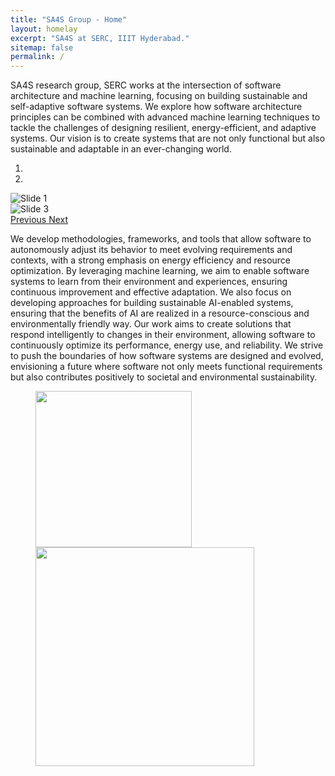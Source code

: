 ```yaml
---
title: "SA4S Group - Home"
layout: homelay
excerpt: "SA4S at SERC, IIIT Hyderabad."
sitemap: false
permalink: /
---
```


SA4S research group, SERC works at the intersection of software architecture and machine learning, focusing on building sustainable and self-adaptive software systems. We explore how software architecture principles can be combined with advanced machine learning techniques to tackle the challenges of designing resilient, energy-efficient, and adaptive systems. Our vision is to create systems that are not only functional but also sustainable and adaptable in an ever-changing world. 

<div markdown="0" id="carousel" class="carousel slide" data-ride="carousel" data-interval="4000" data-pause="hover">
    <!-- Menu -->
    <ol class="carousel-indicators">
        <li data-target="#carousel" data-slide-to="0" class="active"></li>
        <li data-target="#carousel" data-slide-to="1"></li>
        <!-- <li data-target="#carousel" data-slide-to="2"></li> -->
        <!-- <li data-target="#carousel" data-slide-to="3"></li> -->
        <!-- <li data-target="#carousel" data-slide-to="4"></li> -->
        <!-- <li data-target="#carousel" data-slide-to="5"></li> -->
        <!-- <li data-target="#carousel" data-slide-to="6"></li> -->
    </ol>
    <!-- Items -->
    <div class="carousel-inner" markdown="0">
        <div class="item active">
            <img src="{{ site.url }}{{ site.baseurl }}/images/pic/icsa24_best_poster.jpeg" alt="Slide 1" />
        </div>
        <!-- <div class="item">
            <img src="{{ site.url }}{{ site.baseurl }}/images/pic/ICSA-1.jpeg" alt="Slide 2" />
        </div> -->
        <div class="item">
            <img src="{{ site.url }}{{ site.baseurl }}/images/pic/freshers2k24_sa4s.jpg" alt="Slide 3" />
        </div>
    </div>
  <a class="left carousel-control" href="#carousel" role="button" data-slide="prev">
    <span class="glyphicon glyphicon-chevron-left" aria-hidden="true"></span>
    <span class="sr-only">Previous</span>
  </a>
  <a class="right carousel-control" href="#carousel" role="button" data-slide="next">
    <span class="glyphicon glyphicon-chevron-right" aria-hidden="true"></span>
    <span class="sr-only">Next</span>
  </a>
</div>

We develop methodologies, frameworks, and tools that allow software to autonomously adjust its behavior to meet evolving requirements and contexts, with a strong emphasis on energy efficiency and resource optimization. By leveraging machine learning, we aim to enable software systems to learn from their environment and experiences, ensuring continuous improvement and effective adaptation. We also focus on developing approaches for building sustainable AI-enabled systems, ensuring that the benefits of AI are realized in a resource-conscious and environmentally friendly way. Our work aims to create solutions that respond intelligently to changes in their environment, allowing software to continuously optimize its performance, energy use, and reliability. We strive to push the boundaries of how software systems are designed and evolved, envisioning a future where software not only meets functional requirements but also contributes positively to societal and environmental sustainability.

<figure class="fourth">
  <img src="{{ site.url }}{{ site.baseurl }}/images/logopic/serc.png" style="width: 250px">
  <!-- <img src="{{ site.url }}{{ site.baseurl }}/images/logopic/iiit-new.png" style="width: 210px"> -->
  <img src="{{ site.url }}{{ site.baseurl }}/images/logopic/IIITH_25th-year-celebration.png" style="width: 350px">
</figure>


<!-- Currently, we are located at Leiden University, the birthplace of superconductivity and home to Kamerlingh Onnes, Lorentz, Huygens, Einstein, de Sitter, and others (see e.g. [the wall of signatures from Ehrenfest lecturers](https://www.lorentz.leidenuniv.nl/history/colloquium/muur_heel.html)). -->

<!-- We are grateful for funding from Leiden University, [LMU ](https://www.lmu.de) [NWO](www.nwo.nl) ([Vidi talent scheme](http://www.nwo.nl/en/research-and-results/programmes/Talent+Scheme) and the [Frontiers in Nanoscience program](https://www.universiteitleiden.nl/en/research/research-projects/science/frontiers-of-nanoscience-nanofront)), and from an [ERC starting and consolidator grants](https://erc.europa.eu/funding/starting-grants). -->

<!-- **We are  looking for passionate new PhD students, Postdocs, and Master students to join the team** [(more info)]({{ site.url }}{{ site.baseurl }}/vacancies) **!** -->
